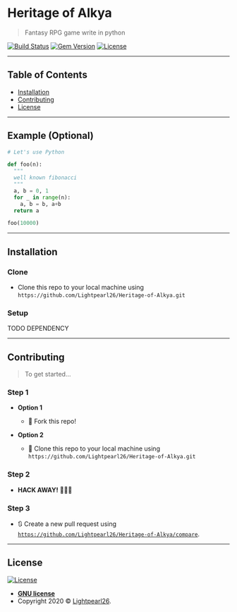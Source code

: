 # Heritage of Alkya

> Fantasy RPG game write in python

[![Build Status](http://img.shields.io/travis/badges/badgerbadgerbadger.svg?style=flat-square)](https://travis-ci.org/badges/badgerbadgerbadger) [![Gem Version](http://img.shields.io/gem/v/badgerbadgerbadger.svg?style=flat-square)](https://rubygems.org/gems/badgerbadgerbadger) [![License](http://img.shields.io/:license-gnu-blue.svg?style=flat-square)](http://badges.mit-license.org)

---

## Table of Contents

- [Installation](#installation)
- [Contributing](#contributing)
- [License](#license)


---

## Example (Optional)

```python
# Let's use Python

def foo(n):
  """
  well known fibonacci
  """
  a, b = 0, 1
  for _ in range(n):
    a, b = b, a+b
  return a

foo(10000)

```

---

## Installation

### Clone

- Clone this repo to your local machine using `https://github.com/Lightpearl26/Heritage-of-Alkya.git`

### Setup

TODO DEPENDENCY

---

## Contributing

> To get started...

### Step 1

- **Option 1**
    - 🍴 Fork this repo!

- **Option 2**
    - 👯 Clone this repo to your local machine using `https://github.com/Lightpearl26/Heritage-of-Alkya.git`

### Step 2

- **HACK AWAY!** 🔨🔨🔨

### Step 3

- 🔃 Create a new pull request using <a href="https://github.com/Lightpearl26/Heritage-of-Alkya/compare" target="_blank">`https://github.com/Lightpearl26/Heritage-of-Alkya/compare`</a>.

---

## License

[![License](http://img.shields.io/:license-gnu-blue.svg?style=flat-square)](http://badges.mit-license.org)

- **[GNU license](https://github.com/Lightpearl26/Heritage-of-Alkya/blob/master/LICENSE)**
- Copyright 2020 © <a href="http://github.com/Lightpearl26" target="_blank">Lightpearl26</a>.
